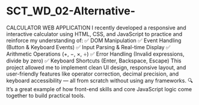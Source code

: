# SCT_WD_02-Alternative-
CALCULATOR WEB APPLICATION
I recently developed a responsive and interactive calculator using HTML, CSS, and JavaScript to practice and reinforce my understanding of:
✅ DOM Manipulation
 ✅ Event Handling (Button & Keyboard Events)
 ✅ Input Parsing & Real-time Display
 ✅ Arithmetic Operations (+, −, ×, ÷)
 ✅ Error Handling (Invalid expressions, divide by zero)
 ✅ Keyboard Shortcuts (Enter, Backspace, Escape)
This project allowed me to implement clean UI design, responsive layout, and user-friendly features like operator correction, decimal precision, and keyboard accessibility — all from scratch without using any frameworks.
🔍 It’s a great example of how front-end skills and core JavaScript logic come together to build practical tools.
